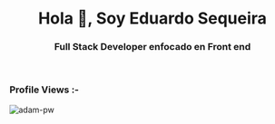 <h1 align="center">Hola 👋, Soy Eduardo Sequeira</h1>
<h3 align="center">Full Stack Developer enfocado en Front end</h3>


<br>

<p align="right"> <h3>Profile Views :-</h3> <img src="https://komarev.com/ghpvc/?username=adam-pw&label=Profile%20views&color=0e75b6&style=flat"
    alt="adam-pw" /> 
  </p>